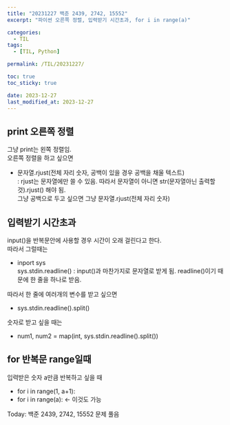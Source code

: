 ```yaml
---
title: "20231227 백준 2439, 2742, 15552"
excerpt: "파이썬 오른쪽 정렬, 입력받기 시간초과, for i in range(a)"

categories:
  - TIL
tags:
  - [TIL, Python]

permalink: /TIL/20231227/

toc: true
toc_sticky: true

date: 2023-12-27
last_modified_at: 2023-12-27
---
```


## print 오른쪽 정렬
그냥 print는 왼쪽 정렬임.   
오른쪽 정렬을 하고 싶으면   
- 문자열.rjust(전체 자리 숫자, 공백이 있을 경우 공백을 채울 텍스트)   
  : rjust는 문자열에만 쓸 수 있음. 따라서 문자열이 아니면 str(문자열아닌 출력할것).rjust() 해야 됨.    
    그냥 공백으로 두고 싶으면 그냥 문자열.rjust(전체 자리 숫자)

## 입력받기 시간초과
input()을 반복문안에 사용할 경우 시간이 오래 걸린다고 한다.   
따라서 그럴때는    
- inport sys   
  sys.stdin.readline()
  : input()과 마찬가지로 문자열로 받게 됨. readline()이기 때문에 한 줄을 하나로 받음.
   
따라서 한 줄에 여러개의 변수를 받고 싶으면
- sys.stdin.readline().split()
   
숫자로 받고 싶을 때는
- num1, num2 = map(int, sys.stdin.readline().split())

## for 반복문 range일때
입력받은 숫자 a만큼 반복하고 싶을 때
- for i in range(1, a+1):
- for i in range(a):        <- 이것도 가능
   
   
Today: 백준 2439, 2742, 15552 문제 풀음
